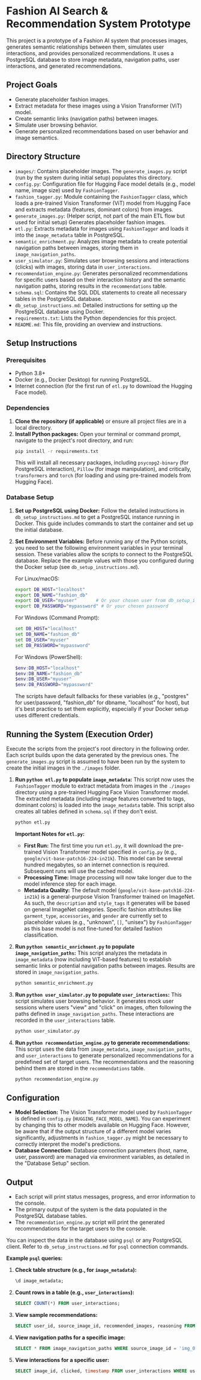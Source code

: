 # Fashion AI Search & Recommendation System Prototype

This project is a prototype of a Fashion AI system that processes images, generates semantic relationships between them, simulates user interactions, and provides personalized recommendations. It uses a PostgreSQL database to store image metadata, navigation paths, user interactions, and generated recommendations.

## Project Goals
- Generate placeholder fashion images.
- Extract metadata for these images using a Vision Transformer (ViT) model.
- Create semantic links (navigation paths) between images.
- Simulate user browsing behavior.
- Generate personalized recommendations based on user behavior and image semantics.

## Directory Structure

-   `images/`: Contains placeholder images. The `generate_images.py` script (run by the system during initial setup) populates this directory.
-   `config.py`: Configuration file for Hugging Face model details (e.g., model name, image size) used by `FashionTagger`.
-   `fashion_tagger.py`: Module containing the `FashionTagger` class, which loads a pre-trained Vision Transformer (ViT) model from Hugging Face and extracts metadata (features, dominant colors) from images.
-   `generate_images.py`: (Helper script, not part of the main ETL flow but used for initial setup) Generates placeholder fashion images.
-   `etl.py`: Extracts metadata for images using `FashionTagger` and loads it into the `image_metadata` table in PostgreSQL.
-   `semantic_enrichment.py`: Analyzes image metadata to create potential navigation paths between images, storing them in `image_navigation_paths`.
-   `user_simulator.py`: Simulates user browsing sessions and interactions (clicks) with images, storing data in `user_interactions`.
-   `recommendation_engine.py`: Generates personalized recommendations for specific users based on their interaction history and the semantic navigation paths, storing results in the `recommendations` table.
-   `schema.sql`: Contains the SQL DDL statements to create all necessary tables in the PostgreSQL database.
-   `db_setup_instructions.md`: Detailed instructions for setting up the PostgreSQL database using Docker.
-   `requirements.txt`: Lists the Python dependencies for this project.
-   `README.md`: This file, providing an overview and instructions.

## Setup Instructions

### Prerequisites
-   Python 3.8+
-   Docker (e.g., Docker Desktop) for running PostgreSQL.
-   Internet connection (for the first run of `etl.py` to download the Hugging Face model).

### Dependencies
1.  **Clone the repository (if applicable)** or ensure all project files are in a local directory.
2.  **Install Python packages:**
    Open your terminal or command prompt, navigate to the project's root directory, and run:
    ```bash
    pip install -r requirements.txt
    ```
    This will install all necessary packages, including `psycopg2-binary` (for PostgreSQL interaction), `Pillow` (for image manipulation), and critically, `transformers` and `torch` (for loading and using pre-trained models from Hugging Face).

### Database Setup
1.  **Set up PostgreSQL using Docker:**
    Follow the detailed instructions in `db_setup_instructions.md` to get a PostgreSQL instance running in Docker. This guide includes commands to start the container and set up the initial database.

2.  **Set Environment Variables:**
    Before running any of the Python scripts, you need to set the following environment variables in your terminal session. These variables allow the scripts to connect to the PostgreSQL database. Replace the example values with those you configured during the Docker setup (see `db_setup_instructions.md`).

    For Linux/macOS:
    ```bash
    export DB_HOST="localhost"
    export DB_NAME="fashion_db"
    export DB_USER="myuser"       # Or your chosen user from db_setup_instructions.md
    export DB_PASSWORD="mypassword" # Or your chosen password
    ```

    For Windows (Command Prompt):
    ```cmd
    set DB_HOST="localhost"
    set DB_NAME="fashion_db"
    set DB_USER="myuser"
    set DB_PASSWORD="mypassword"
    ```

    For Windows (PowerShell):
    ```powershell
    $env:DB_HOST="localhost"
    $env:DB_NAME="fashion_db"
    $env:DB_USER="myuser"
    $env:DB_PASSWORD="mypassword"
    ```
    The scripts have default fallbacks for these variables (e.g., "postgres" for user/password, "fashion_db" for dbname, "localhost" for host), but it's best practice to set them explicitly, especially if your Docker setup uses different credentials.

## Running the System (Execution Order)

Execute the scripts from the project's root directory in the following order. Each script builds upon the data generated by the previous ones. The `generate_images.py` script is assumed to have been run by the system to create the initial images in the `./images` folder.

1.  **Run `python etl.py` to populate `image_metadata`:**
    This script now uses the `FashionTagger` module to extract metadata from images in the `./images` directory using a pre-trained Hugging Face Vision Transformer model. The extracted metadata (including image features converted to tags, dominant colors) is loaded into the `image_metadata` table. This script also creates all tables defined in `schema.sql` if they don't exist.
    ```bash
    python etl.py
    ```
    **Important Notes for `etl.py`:**
    -   **First Run:** The first time you run `etl.py`, it will download the pre-trained Vision Transformer model specified in `config.py` (e.g., `google/vit-base-patch16-224-in21k`). This model can be several hundred megabytes, so an internet connection is required. Subsequent runs will use the cached model.
    -   **Processing Time:** Image processing will now take longer due to the model inference step for each image.
    -   **Metadata Quality:** The default model (`google/vit-base-patch16-224-in21k`) is a general-purpose Vision Transformer trained on ImageNet. As such, the `description` and `style_tags` it generates will be based on general ImageNet categories. Specific fashion attributes like `garment_type`, `accessories`, and `gender` are currently set to placeholder values (e.g., "unknown", `[]`, "unisex") by `FashionTagger` as this base model is not fine-tuned for detailed fashion classification.

2.  **Run `python semantic_enrichment.py` to populate `image_navigation_paths`:**
    This script analyzes the metadata in `image_metadata` (now including ViT-based features) to establish semantic links or potential navigation paths between images. Results are stored in `image_navigation_paths`.
    ```bash
    python semantic_enrichment.py
    ```

3.  **Run `python user_simulator.py` to populate `user_interactions`:**
    This script simulates user browsing behavior. It generates mock user sessions where users "view" and "click" on images, often following the paths defined in `image_navigation_paths`. These interactions are recorded in the `user_interactions` table.
    ```bash
    python user_simulator.py
    ```

4.  **Run `python recommendation_engine.py` to generate recommendations:**
    This script uses the data from `image_metadata`, `image_navigation_paths`, and `user_interactions` to generate personalized recommendations for a predefined set of target users. The recommendations and the reasoning behind them are stored in the `recommendations` table.
    ```bash
    python recommendation_engine.py
    ```

## Configuration
-   **Model Selection:** The Vision Transformer model used by `FashionTagger` is defined in `config.py` (`HUGGING_FACE_MODEL_NAME`). You can experiment by changing this to other models available on Hugging Face. However, be aware that if the output structure of a different model varies significantly, adjustments in `fashion_tagger.py` might be necessary to correctly interpret the model's predictions.
-   **Database Connection:** Database connection parameters (host, name, user, password) are managed via environment variables, as detailed in the "Database Setup" section.

## Output

-   Each script will print status messages, progress, and error information to the console.
-   The primary output of the system is the data populated in the PostgreSQL database tables.
-   The `recommendation_engine.py` script will print the generated recommendations for the target users to the console.

You can inspect the data in the database using `psql` or any PostgreSQL client. Refer to `db_setup_instructions.md` for `psql` connection commands.

**Example `psql` queries:**

1.  **Check table structure (e.g., for `image_metadata`):**
    ```sql
    \d image_metadata;
    ```

2.  **Count rows in a table (e.g., `user_interactions`):**
    ```sql
    SELECT COUNT(*) FROM user_interactions;
    ```

3.  **View sample recommendations:**
    ```sql
    SELECT user_id, source_image_id, recommended_images, reasoning FROM recommendations LIMIT 5;
    ```

4.  **View navigation paths for a specific image:**
    ```sql
    SELECT * FROM image_navigation_paths WHERE source_image_id = 'img_001.jpg';
    ```

5.  **View interactions for a specific user:**
    ```sql
    SELECT image_id, clicked, timestamp FROM user_interactions WHERE user_id = 'user001' ORDER BY timestamp DESC;
    ```
